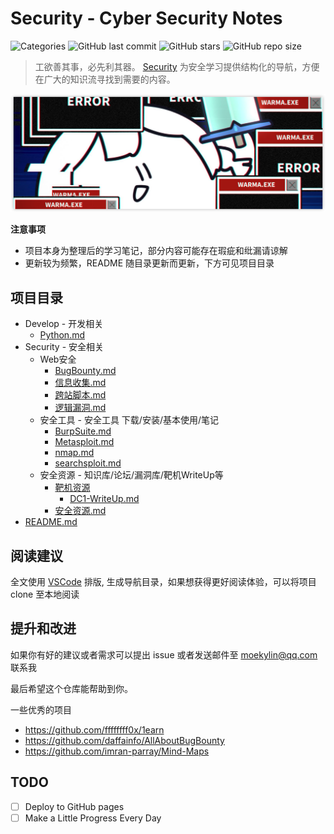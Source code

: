 # Security - Cyber Security Notes
![Categories](https://img.shields.io/badge/Categories-knowledge-orange) ![GitHub last commit](https://img.shields.io/github/last-commit/kyl1n0/Security) ![GitHub stars](https://img.shields.io/github/stars/kyl1n0/Security) ![GitHub repo size](https://img.shields.io/github/repo-size/kyl1n0/Security)

> 工欲善其事，必先利其器。 [Security](https://github.com/kyl1n0/Security) 为安全学习提供结构化的导航，方便在广大的知识流寻找到需要的内容。

![](@attachment/images/banner/README.png)

<!-- <p align=center>
  <img src=https://img.shields.io/badge/Categories-knowledge-orange>
  <img src=https://img.shields.io/github/last-commit/kyl1n0/Security>
  <img src=https://img.shields.io/github/stars/kyl1n0/Security>
  <img src=https://img.shields.io/github/repo-size/kyl1n0/Security>
  <br><img src=https://s2.hdslb.com/bfs/archive/9f84c2bc342ac83a4804b019cbbac6b4e318ab51.jpg style="">
</p> -->

**注意事项**
- 项目本身为整理后的学习笔记，部分内容可能存在瑕疵和纰漏请谅解
- 更新较为频繁，README 随目录更新而更新，下方可见项目目录

## 项目目录

* Develop - 开发相关
  * [Python.md](Develop/Python.md)
* Security - 安全相关
  * Web安全
    * [BugBounty.md](Security/Web安全/BugBounty.md)
    * [信息收集.md](Security/Web安全/信息收集.md)
    * [跨站脚本.md](Security/Web安全/跨站脚本.md)
    * [逻辑漏洞.md](Security/Web安全/逻辑漏洞.md)
  * 安全工具 - 安全工具 下载/安装/基本使用/笔记
    * [BurpSuite.md](Security/安全工具/BurpSuite.md)
    * [Metasploit.md](Security/安全工具/Metasploit.md)
    * [nmap.md](Security/安全工具/nmap.md)
    * [searchsploit.md](Security/安全工具/searchsploit.md)
  * 安全资源 - 知识库/论坛/漏洞库/靶机WriteUp等
    * [靶机资源](Security/安全资源/靶机资源)
      * [DC1-WriteUp.md](Security/安全资源/靶机资源/DC1-WriteUp.md)
    * [安全资源.md](Security/安全资源/安全资源.md)
* [README.md](README.md)

## 阅读建议

全文使用 [VSCode](https://azure.microsoft.com/zh-cn/products/visual-studio-code/) 排版, 生成导航目录，如果想获得更好阅读体验，可以将项目 clone 至本地阅读

## 提升和改进

如果你有好的建议或者需求可以提出 issue 或者发送邮件至 moekylin@qq.com 联系我

最后希望这个仓库能帮助到你。

一些优秀的项目

- https://github.com/ffffffff0x/1earn
- https://github.com/daffainfo/AllAboutBugBounty
- https://github.com/imran-parray/Mind-Maps

## TODO
- [ ] Deploy to GitHub pages
- [ ] Make a Little Progress Every Day
